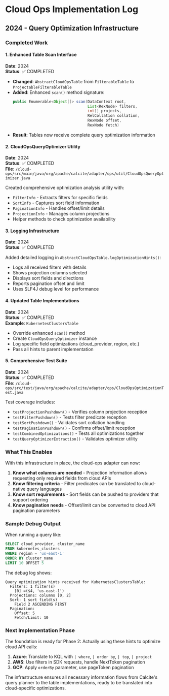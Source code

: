 # Cloud Ops Implementation Log

## 2024 - Query Optimization Infrastructure

### Completed Work

#### 1. Enhanced Table Scan Interface
**Date**: 2024  
**Status**: ✅ COMPLETED

- **Changed**: `AbstractCloudOpsTable` from `FilterableTable` to `ProjectableFilterableTable`
- **Added**: Enhanced `scan()` method signature:
  ```java
  public Enumerable<Object[]> scan(DataContext root, 
                                   List<RexNode> filters,
                                   int[] projects,
                                   RelCollation collation,
                                   RexNode offset,
                                   RexNode fetch)
  ```
- **Result**: Tables now receive complete query optimization information

#### 2. CloudOpsQueryOptimizer Utility
**Date**: 2024  
**Status**: ✅ COMPLETED  
**File**: `/cloud-ops/src/main/java/org/apache/calcite/adapter/ops/util/CloudOpsQueryOptimizer.java`

Created comprehensive optimization analysis utility with:
- `FilterInfo` - Extracts filters for specific fields
- `SortInfo` - Captures sort field information
- `PaginationInfo` - Handles offset/limit details  
- `ProjectionInfo` - Manages column projections
- Helper methods to check optimization availability

#### 3. Logging Infrastructure
**Date**: 2024  
**Status**: ✅ COMPLETED

Added detailed logging in `AbstractCloudOpsTable.logOptimizationHints()`:
- Logs all received filters with details
- Shows projection columns selected
- Displays sort fields and directions
- Reports pagination offset and limit
- Uses SLF4J debug level for performance

#### 4. Updated Table Implementations
**Date**: 2024  
**Status**: ✅ COMPLETED  
**Example**: `KubernetesClustersTable`

- Override enhanced `scan()` method
- Create `CloudOpsQueryOptimizer` instance
- Log specific field optimizations (cloud_provider, region, etc.)
- Pass all hints to parent implementation

#### 5. Comprehensive Test Suite
**Date**: 2024  
**Status**: ✅ COMPLETED  
**File**: `/cloud-ops/src/test/java/org/apache/calcite/adapter/ops/CloudOpsOptimizationTest.java`

Test coverage includes:
- `testProjectionPushdown()` - Verifies column projection reception
- `testFilterPushdown()` - Tests filter predicate reception
- `testSortPushdown()` - Validates sort collation handling
- `testPaginationPushdown()` - Confirms offset/limit reception
- `testCombinedOptimizations()` - Tests all optimizations together
- `testQueryOptimizerExtraction()` - Validates optimizer utility

### What This Enables

With this infrastructure in place, the cloud-ops adapter can now:

1. **Know what columns are needed** - Projection information allows requesting only required fields from cloud APIs
2. **Know filtering criteria** - Filter predicates can be translated to cloud-native query languages
3. **Know sort requirements** - Sort fields can be pushed to providers that support ordering
4. **Know pagination needs** - Offset/limit can be converted to cloud API pagination parameters

### Sample Debug Output

When running a query like:
```sql
SELECT cloud_provider, cluster_name 
FROM kubernetes_clusters 
WHERE region = 'us-east-1' 
ORDER BY cluster_name 
LIMIT 10 OFFSET 5
```

The debug log shows:
```
Query optimization hints received for KubernetesClustersTable:
  Filters: 1 filter(s)
    [0] =($4, 'us-east-1')
  Projections: columns [0, 2]
  Sort: 1 sort field(s)
    Field 2 ASCENDING FIRST
  Pagination:
    Offset: 5
    Fetch/Limit: 10
```

### Next Implementation Phase

The foundation is ready for Phase 2: Actually using these hints to optimize cloud API calls:

1. **Azure**: Translate to KQL with `| where`, `| order by`, `| top`, `| project`
2. **AWS**: Use filters in SDK requests, handle NextToken pagination
3. **GCP**: Apply `orderBy` parameter, use pageToken pagination

The infrastructure ensures all necessary information flows from Calcite's query planner to the table implementations, ready to be translated into cloud-specific optimizations.